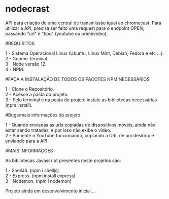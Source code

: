 # nodecrast
API para criação de uma central de transmissão igual ao chromecast. Para utilizar a API, precisa ser feito uma request para o endpoint
OPEN, passando "url" e "tipo" (youtube ou primevideo).

#REQUISITOS <br>

1 - Sistema Operacional Linux (Ubuntu, Linux Mint, Debian, Fedora e etc ...). <br>
2 - Gnome Terminal. <br>
3 - Node versão 12. <br>
4 - NPM.

#FAÇA A INSTALAÇÃO DE TODOS OS PACOTES NPM NECESSÁRIOS <br>

1 - Clone o Repositório. <br>
2 - Acesse a pasta do projeto. <br>
3 - Pelo terminal e na pasta do projeto instale as bibliotecas necessárias (npm install). <br>

#Bugs/mais informações do projeto <br>

1 - Quando enviadas as urls copiadas de dispositivos móveis, ainda não estar sendo tratadas, e por isso não exibe o vídeo. <br>
2 - Somente o YouTube funcionando, copiando a URL de um desktop e enviando para a API. <br>

#MAIS INFORMAÇÕES <br>

As bibliotecas Javascript presentes neste projetos são: <br>

1 - ShellJS. (npm i shelljs) <br>
2 - Express. (npm install express) <br>
3 - Nodemon. (npm i nodemon) <br>

Projeto ainda em desenvolvimento inicial ... <br>
